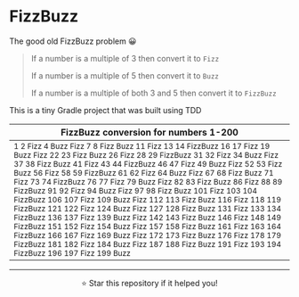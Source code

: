 # FizzBuzz
The good old FizzBuzz problem 😀

> If a number is a multiple of 3 then convert it to `Fizz`
> 
> If a number is a multiple of 5 then convert it to `Buzz`
> 
> If a number is a multiple of both 3 and 5 then convert it to `FizzBuzz`

This is a tiny Gradle project that was built using TDD

FizzBuzz conversion for numbers 1-200 |
------------ |
<sup>1 2 Fizz 4 Buzz Fizz 7 8 Fizz Buzz 11 Fizz 13 14 FizzBuzz 16 17 Fizz 19 Buzz Fizz 22 23 Fizz Buzz 26 Fizz 28 29 FizzBuzz 31 32 Fizz 34 Buzz Fizz 37 38 Fizz Buzz 41 Fizz 43 44 FizzBuzz 46 47 Fizz 49 Buzz Fizz 52 53 Fizz Buzz 56 Fizz 58 59 FizzBuzz 61 62 Fizz 64 Buzz Fizz 67 68 Fizz Buzz 71 Fizz 73 74 FizzBuzz 76 77 Fizz 79 Buzz Fizz 82 83 Fizz Buzz 86 Fizz 88 89 FizzBuzz 91 92 Fizz 94 Buzz Fizz 97 98 Fizz Buzz 101 Fizz 103 104 FizzBuzz 106 107 Fizz 109 Buzz Fizz 112 113 Fizz Buzz 116 Fizz 118 119 FizzBuzz 121 122 Fizz 124 Buzz Fizz 127 128 Fizz Buzz 131 Fizz 133 134 FizzBuzz 136 137 Fizz 139 Buzz Fizz 142 143 Fizz Buzz 146 Fizz 148 149 FizzBuzz 151 152 Fizz 154 Buzz Fizz 157 158 Fizz Buzz 161 Fizz 163 164 FizzBuzz 166 167 Fizz 169 Buzz Fizz 172 173 Fizz Buzz 176 Fizz 178 179 FizzBuzz 181 182 Fizz 184 Buzz Fizz 187 188 Fizz Buzz 191 Fizz 193 194 FizzBuzz 196 197 Fizz 199 Buzz<sup> |

---
<p align="center">
  ⭐ Star this repository if it helped you!
</p>

